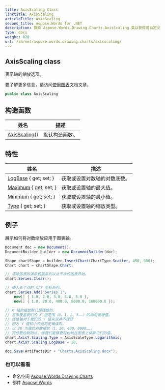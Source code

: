 ```yaml
---
title: AxisScaling Class
linktitle: AxisScaling
articleTitle: AxisScaling
second_title: Aspose.Words for .NET
description: 探索 Aspose.Words.Drawing.Charts.AxisScaling 类以获得可自定义的轴缩放选项，轻松增强图表演示。
type: docs
weight: 820
url: /zh/net/aspose.words.drawing.charts/axisscaling/
---
```

## AxisScaling class

表示轴的缩放选项。

要了解更多信息，请访问[使用图表](https://docs.aspose.com/words/net/working-with-charts/)文档文章。

```csharp
public class AxisScaling
```

## 构造函数

| 姓名 | 描述 |
| --- | --- |
| [AxisScaling](axisscaling/)() | 默认构造函数。 |

## 特性

| 姓名 | 描述 |
| --- | --- |
| [LogBase](../../aspose.words.drawing.charts/axisscaling/logbase/) { get; set; } | 获取或设置对数轴的对数底数。 |
| [Maximum](../../aspose.words.drawing.charts/axisscaling/maximum/) { get; set; } | 获取或设置轴的最大值。 |
| [Minimum](../../aspose.words.drawing.charts/axisscaling/minimum/) { get; set; } | 获取或设置轴的最小值。 |
| [Type](../../aspose.words.drawing.charts/axisscaling/type/) { get; set; } | 获取或设置轴的缩放类型。 |

## 例子

展示如何将对数缩放应用于图表轴。

```csharp
Document doc = new Document();
DocumentBuilder builder = new DocumentBuilder(doc);

Shape chartShape = builder.InsertChart(ChartType.Scatter, 450, 300);
Chart chart = chartShape.Chart;

// 清除图表的演示数据系列以从干净的图表开始。
chart.Series.Clear();

// 插入五个点的 X/Y 坐标系列。
chart.Series.Add("Series 1",
    new[] { 1.0, 2.0, 3.0, 4.0, 5.0 },
    new[] { 1.0, 20.0, 400.0, 8000.0, 160000.0 });

// X 轴的缩放默认是线性的，
// 显示覆盖我们的 X 值范围（0、1、2、3……）的均匀递增值。
// 线性轴对于我们的 Y 值来说并不理想
// 因为 Y 值较小的点将更难读取。
// 以 20 为底的对数缩放（1、20、400、8000……）
// 将分散绘制的点，使我们能够更轻松地在图表上读取它们的值。
chart.AxisY.Scaling.Type = AxisScaleType.Logarithmic;
chart.AxisY.Scaling.LogBase = 20;

doc.Save(ArtifactsDir + "Charts.AxisScaling.docx");
```

### 也可以看看

* 命名空间 [Aspose.Words.Drawing.Charts](../../aspose.words.drawing.charts/)
* 部件 [Aspose.Words](../../)
